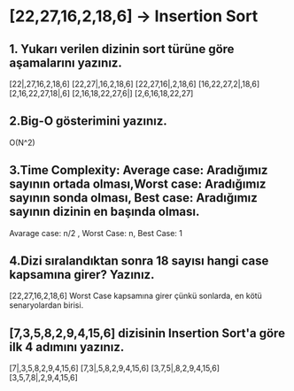 # [22,27,16,2,18,6] -> Insertion Sort

## 1. Yukarı verilen dizinin sort türüne göre aşamalarını yazınız.

[22|,27,16,2,18,6] [22,27|,16,2,18,6] [22,27,16|,2,18,6] [16,22,27,2|,18,6] [2,16,22,27,18|,6]
[2,16,18,22,27,6|] [2,6,16,18,22,27]

## 2.Big-O gösterimini yazınız.
O(N^2) 

## 3.Time Complexity: Average case: Aradığımız sayının ortada olması,Worst case: Aradığımız sayının sonda olması, Best case: Aradığımız sayının dizinin en başında olması.

Avarage case: n/2 , Worst Case: n, Best Case: 1

## 4.Dizi sıralandıktan sonra 18 sayısı hangi case kapsamına girer? Yazınız.

[22,27,16,2,18,6]
Worst Case kapsamına girer çünkü sonlarda, en kötü senaryolardan birisi.

## [7,3,5,8,2,9,4,15,6] dizisinin Insertion Sort'a göre ilk 4 adımını yazınız.

[7|,3,5,8,2,9,4,15,6] [7,3|,5,8,2,9,4,15,6] [3,7,5|,8,2,9,4,15,6] [3,5,7,8|,2,9,4,15,6]